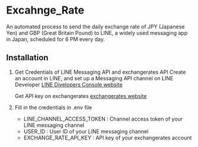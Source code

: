 # Excahnge_Rate

An automated process to send the daily exchange rate of JPY (Japanese Yen) and GBP (Great Britain Pound) to LINE, a widely used messaging app in Japan, scheduled for 6 PM every day.

## Installation

1. Get Credentials of LINE Messaging API and exchangerates API
   Create an account in LINE, and set up a Messaging API channel on LINE Developer
   [LINE Divelopers Console website](https://developers.line.biz/console)

   Get API key on exchangerates
   [exchangerates website](https://exchangeratesapi.io/)

2. Fill in the credentials in .env file
   - LINE_CHANNEL_ACCESS_TOKEN : Channel access token of your LINE messaging channel
   - USER_ID : User ID of your LINE messaging channel
   - EXCHANGE_RATE_API_KEY : API key of your exchangerates account
   
